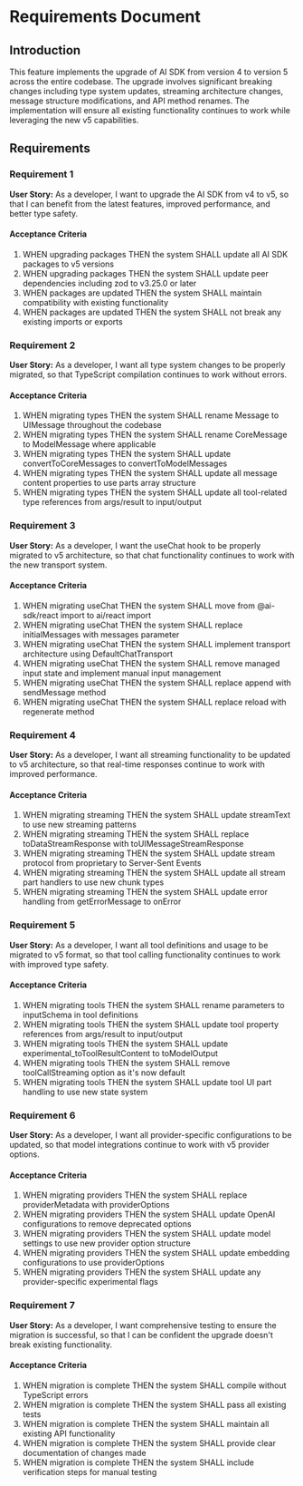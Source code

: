 # Requirements Document

## Introduction

This feature implements the upgrade of AI SDK from version 4 to version 5 across the entire codebase. The upgrade involves significant breaking changes including type system updates, streaming architecture changes, message structure modifications, and API method renames. The implementation will ensure all existing functionality continues to work while leveraging the new v5 capabilities.

## Requirements

### Requirement 1

**User Story:** As a developer, I want to upgrade the AI SDK from v4 to v5, so that I can benefit from the latest features, improved performance, and better type safety.

#### Acceptance Criteria

1. WHEN upgrading packages THEN the system SHALL update all AI SDK packages to v5 versions
2. WHEN upgrading packages THEN the system SHALL update peer dependencies including zod to v3.25.0 or later
3. WHEN packages are updated THEN the system SHALL maintain compatibility with existing functionality
4. WHEN packages are updated THEN the system SHALL not break any existing imports or exports

### Requirement 2

**User Story:** As a developer, I want all type system changes to be properly migrated, so that TypeScript compilation continues to work without errors.

#### Acceptance Criteria

1. WHEN migrating types THEN the system SHALL rename Message to UIMessage throughout the codebase
2. WHEN migrating types THEN the system SHALL rename CoreMessage to ModelMessage where applicable
3. WHEN migrating types THEN the system SHALL update convertToCoreMessages to convertToModelMessages
4. WHEN migrating types THEN the system SHALL update all message content properties to use parts array structure
5. WHEN migrating types THEN the system SHALL update all tool-related type references from args/result to input/output

### Requirement 3

**User Story:** As a developer, I want the useChat hook to be properly migrated to v5 architecture, so that chat functionality continues to work with the new transport system.

#### Acceptance Criteria

1. WHEN migrating useChat THEN the system SHALL move from @ai-sdk/react import to ai/react import
2. WHEN migrating useChat THEN the system SHALL replace initialMessages with messages parameter
3. WHEN migrating useChat THEN the system SHALL implement transport architecture using DefaultChatTransport
4. WHEN migrating useChat THEN the system SHALL remove managed input state and implement manual input management
5. WHEN migrating useChat THEN the system SHALL replace append with sendMessage method
6. WHEN migrating useChat THEN the system SHALL replace reload with regenerate method

### Requirement 4

**User Story:** As a developer, I want all streaming functionality to be updated to v5 architecture, so that real-time responses continue to work with improved performance.

#### Acceptance Criteria

1. WHEN migrating streaming THEN the system SHALL update streamText to use new streaming patterns
2. WHEN migrating streaming THEN the system SHALL replace toDataStreamResponse with toUIMessageStreamResponse
3. WHEN migrating streaming THEN the system SHALL update stream protocol from proprietary to Server-Sent Events
4. WHEN migrating streaming THEN the system SHALL update all stream part handlers to use new chunk types
5. WHEN migrating streaming THEN the system SHALL update error handling from getErrorMessage to onError

### Requirement 5

**User Story:** As a developer, I want all tool definitions and usage to be migrated to v5 format, so that tool calling functionality continues to work with improved type safety.

#### Acceptance Criteria

1. WHEN migrating tools THEN the system SHALL rename parameters to inputSchema in tool definitions
2. WHEN migrating tools THEN the system SHALL update tool property references from args/result to input/output
3. WHEN migrating tools THEN the system SHALL update experimental_toToolResultContent to toModelOutput
4. WHEN migrating tools THEN the system SHALL remove toolCallStreaming option as it's now default
5. WHEN migrating tools THEN the system SHALL update tool UI part handling to use new state system

### Requirement 6

**User Story:** As a developer, I want all provider-specific configurations to be updated, so that model integrations continue to work with v5 provider options.

#### Acceptance Criteria

1. WHEN migrating providers THEN the system SHALL replace providerMetadata with providerOptions
2. WHEN migrating providers THEN the system SHALL update OpenAI configurations to remove deprecated options
3. WHEN migrating providers THEN the system SHALL update model settings to use new provider option structure
4. WHEN migrating providers THEN the system SHALL update embedding configurations to use providerOptions
5. WHEN migrating providers THEN the system SHALL update any provider-specific experimental flags

### Requirement 7

**User Story:** As a developer, I want comprehensive testing to ensure the migration is successful, so that I can be confident the upgrade doesn't break existing functionality.

#### Acceptance Criteria

1. WHEN migration is complete THEN the system SHALL compile without TypeScript errors
2. WHEN migration is complete THEN the system SHALL pass all existing tests
3. WHEN migration is complete THEN the system SHALL maintain all existing API functionality
4. WHEN migration is complete THEN the system SHALL provide clear documentation of changes made
5. WHEN migration is complete THEN the system SHALL include verification steps for manual testing